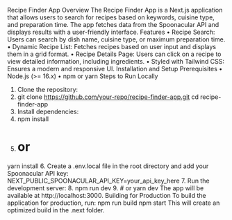 Recipe Finder App
Overview
The Recipe Finder App is a Next.js application that allows users to search for recipes based on keywords, cuisine type, and preparation time. The app fetches data from the Spoonacular API and displays results with a user-friendly interface.
Features
•	Recipe Search: Users can search by dish name, cuisine type, or maximum preparation time.
•	Dynamic Recipe List: Fetches recipes based on user input and displays them in a grid format.
•	Recipe Details Page: Users can click on a recipe to view detailed information, including ingredients.
•	Styled with Tailwind CSS: Ensures a modern and responsive UI.
Installation and Setup
Prerequisites
•	Node.js (>= 16.x)
•	npm or yarn
Steps to Run Locally
1.	Clone the repository:
2.	git clone https://github.com/your-repo/recipe-finder-app.git
cd recipe-finder-app
3.	Install dependencies:
4.	npm install
5.	# or
yarn install
6.	Create a .env.local file in the root directory and add your Spoonacular API key:
NEXT_PUBLIC_SPOONACULAR_API_KEY=your_api_key_here
7.	Run the development server:
8.	npm run dev
9.	# or
yarn dev
The app will be available at http://localhost:3000.
Building for Production
To build the application for production, run:
npm run build
npm start
This will create an optimized build in the .next folder.
